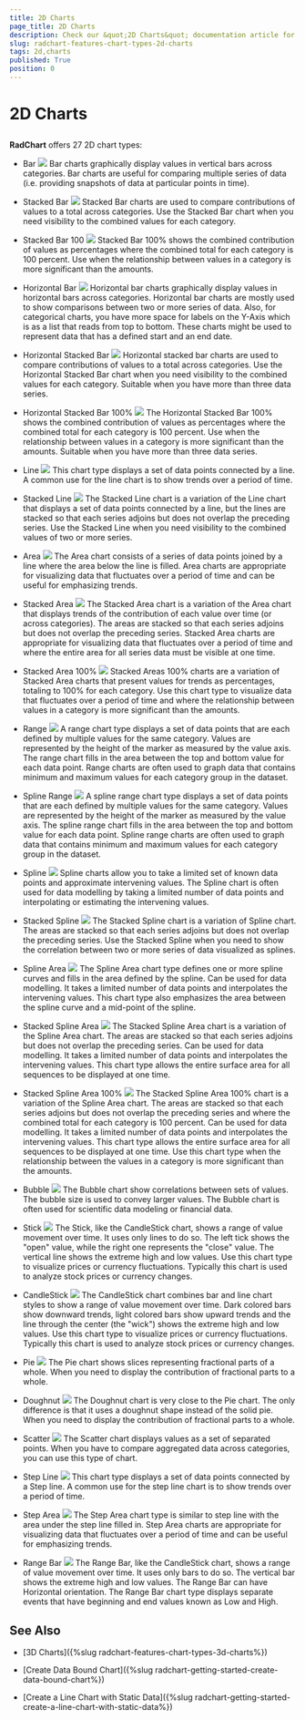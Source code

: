 ```yaml
---
title: 2D Charts
page_title: 2D Charts
description: Check our &quot;2D Charts&quot; documentation article for the RadChart WPF control.
slug: radchart-features-chart-types-2d-charts
tags: 2d,charts
published: True
position: 0
---
```


# 2D Charts



## 

__RadChart__ offers 27 2D chart types:


* Bar
![](images/RadChart_types_Bar2D_thumb.png)
Bar charts graphically display values in vertical bars across categories. Bar charts are useful for comparing multiple series of data (i.e. providing snapshots of data at particular points in time).

* Stacked Bar
![](images/RadChart_types_StackedBar2D_thumb.png)
Stacked Bar charts are used to compare contributions of values to a total across categories. Use the Stacked Bar chart when you need visibility to the combined values for each category.

* Stacked Bar 100
![](images/RadChart_types_StackedBar1002D_thumb.png)
Stacked Bar 100% shows the combined contribution of values as percentages where the combined total for each category is 100 percent. Use when the relationship between values in a category is more significant than the amounts.

* Horizontal Bar
![](images/RadChart_types_HorizontalBar2D_thumb.png)
Horizontal bar charts graphically display values in horizontal bars across categories. Horizontal bar charts are mostly used to show comparisons between two or more series of data. Also, for categorical charts, you have more space for labels on the Y-Axis which is as a list that reads from top to bottom. These charts might be used to represent data that has a defined start and an end date.

* Horizontal Stacked Bar
![](images/RadChart_types_HorizontalStackedBar2D_thumb.png)
Horizontal stacked bar charts are used to compare contributions of values to a total across categories. Use the Horizontal Stacked Bar chart when you need visibility to the combined values for each category. Suitable when you have more than three data series.

* Horizontal Stacked Bar 100%
![](images/RadChart_types_HorizontalStackedBar1002D_thumb.png)
The Horizontal Stacked Bar 100% shows the combined contribution of values as percentages where the combined total for each category is 100 percent. Use when the relationship between values in a category is more significant than the amounts. Suitable when you have more than three data series.

* Line
![](images/RadChart_types_Line2D_thumb.png)
This chart type displays a set of data points connected by a line. A common use for the line chart is to show trends over a period of time.

* Stacked Line
![](images/RadChart_types_StackedLine2D_thumb.png)
The Stacked Line chart is a variation of the Line chart that displays a set of data points connected by a line, but the lines are stacked so that each series adjoins but does not overlap the preceding series. Use the Stacked Line when you need visibility to the combined values of two or more series.

* Area
![](images/RadChart_types_Area2D_thumb.png)
The Area chart consists of a series of data points joined by a line where the area below the line is filled. Area charts are appropriate for visualizing data that fluctuates over a period of time and can be useful for emphasizing trends.

* Stacked Area
![](images/RadChart_types_StackedArea2D_thumb.png)
The Stacked Area chart is a variation of the Area chart that displays trends of the contribution of each value over time (or across categories). The areas are stacked so that each series adjoins but does not overlap the preceding series. Stacked Area charts are appropriate for visualizing data that fluctuates over a period of time and where the entire area for all series data must be visible at one time.

* Stacked Area 100%
![](images/RadChart_types_StackedArea1002D_thumb.png)
Stacked Areas 100% charts are a variation of Stacked Area charts that present values for trends as percentages, totaling to 100% for each category. Use this chart type to visualize data that fluctuates over a period of time and where the relationship between values in a category is more significant than the amounts.

* Range
![](images/RadChart_types_Range2D_thumb.png)
A range chart type displays a set of data points that are each defined by multiple values for the same category. Values are represented by the height of the marker as measured by the value axis. The range chart fills in the area between the top and bottom value for each data point. Range charts are often used to graph data that contains minimum and maximum values for each category group in the dataset.

* Spline Range
![](images/RadChart_types_SplineRange2D_thumb.png)
A spline range chart type displays a set of data points that are each defined by multiple values for the same category. Values are represented by the height of the marker as measured by the value axis. The spline range chart fills in the area between the top and bottom value for each data point. Spline range charts are often used to graph data that contains minimum and maximum values for each category group in the dataset.

* Spline
![](images/RadChart_types_Spline2D_thumb.png)
Spline charts allow you to take a limited set of known data points and approximate intervening values. The Spline chart is often used for data modelling by taking a limited number of data points and interpolating or estimating the intervening values.

* Stacked Spline
![](images/RadChart_types_StackedSpline2D_thumb.png) The Stacked Spline chart is a variation of Spline chart. The areas are stacked so that each series adjoins but does not overlap the preceding series. Use the Stacked Spline when you need to show the correlation between two or more series of data visualized as splines.

* Spline Area
![](images/RadChart_types_SplineArea2D_thumb.png)
The Spline Area chart type defines one or more spline curves and fills in the area defined by the spline. Can be used for data modelling. It takes a limited number of data points and interpolates the intervening values. This chart type also emphasizes the area between the spline curve and a mid-point of the spline.

* Stacked Spline Area
![](images/RadChart_types_StackedSplineArea2D_thumb.png)
The Stacked Spline Area chart is a variation of the Spline Area chart. The areas are stacked so that each series adjoins but does not overlap the preceding series. Can be used for data modelling. It takes a limited number of data points and interpolates the intervening values. This chart type allows the entire surface area for all sequences to be displayed at one time.

* Stacked Spline Area 100%
![](images/RadChart_types_StackedSplineArea1002D_thumb.png)
The Stacked Spline Area 100% chart is a variation of the Spline Area chart. The areas are stacked so that each series adjoins but does not overlap the preceding series and where the combined total for each category is 100 percent. Can be used for data modelling. It takes a limited number of data points and interpolates the intervening values. This chart type allows the entire surface area for all sequences to be displayed at one time. Use this chart type when the relationship between the values in a category is more significant than the amounts.

* Bubble
![](images/RadChart_types_Bubble2D_thumb.png)
The Bubble chart show correlations between sets of values. The bubble size is used to convey larger values. The Bubble chart is often used for scientific data modeling or financial data.

* Stick
![](images/RadChart_types_Stick_thumb.png)
The Stick, like the CandleStick chart, shows a range of value movement over time. It uses only lines to do so. The left tick shows the "open" value, while the right one represents the "close" value. The vertical line shows the extreme high and low values. Use this chart type to visualize prices or currency fluctuations.  Typically this chart is used to analyze stock prices or currency changes.

* CandleStick
![](images/RadChart_types_Candlestick_thumb.png)
The CandleStick chart combines bar and line chart styles to show a range of value movement over time. Dark colored bars show downward trends, light colored bars show upward trends and the line through the center (the "wick") shows the extreme high and low values. Use this chart type to visualize prices or currency fluctuations.  Typically this chart is used to analyze stock prices or currency changes.

* Pie
![](images/RadChart_types_Pie2D_thumb.png)
The Pie chart shows slices representing fractional parts of a whole. When you need to display the contribution of fractional parts to a whole.

* Doughnut
![](images/RadChart_types_Doughnut2D_thumb.png)
The Doughnut chart is very close to the Pie chart. The only difference is that it uses a doughnut shape instead of the solid pie. When you need to display the contribution of fractional parts to a whole.

* Scatter
![](images/RadChart_types_Scatter_thumb.png)
The Scatter chart displays values as a set of separated points. When you have to compare aggregated data across categories, you can use this type of chart.

* Step Line
![](images/RadChart_types_StepLine_thumb.png)
This chart type displays a set of data points connected by a Step line. A common use for the step line chart is to show trends over a period of time.

* Step Area
![](images/RadChart_types_StepArea_thumb.png)
The Step Area chart type is similar to step line with the area under the step line filled in. Step Area charts are appropriate for visualizing data that fluctuates over a period of time and can be useful for emphasizing trends.

* Range Bar
![](images/RadChart_types_RangeBar_thumb.png)
The Range Bar, like the CandleStick chart, shows a range of value movement over time. It uses only bars to do so. The vertical bar  shows the extreme high and low values. The Range Bar can have Horizontal orientation. The Range Bar chart type displays separate events that have beginning and end values known as Low and High.

## See Also

 * [3D Charts]({%slug radchart-features-chart-types-3d-charts%})

 * [Create Data Bound Chart]({%slug radchart-getting-started-create-data-bound-chart%})

 * [Create a Line Chart with Static Data]({%slug radchart-getting-started-create-a-line-chart-with-static-data%})
